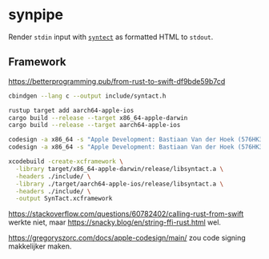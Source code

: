 # synpipe

Render `stdin` input with [`syntect`](https://github.com/trishume/syntect) as formatted HTML to `stdout`.

## Framework

https://betterprogramming.pub/from-rust-to-swift-df9bde59b7cd

```sh
cbindgen --lang c --output include/syntact.h

rustup target add aarch64-apple-ios
cargo build --release --target x86_64-apple-darwin
cargo build --release --target aarch64-apple-ios

codesign -a x86_64 -s "Apple Development: Bastiaan Van der Hoek (576HK37AL8)" -f target/x86_64-apple-darwin/release/libsyntact.a
codesign -a x86_64 -s "Apple Development: Bastiaan Van der Hoek (576HK37AL8)" -f target/aarch64-apple-ios/release/libsyntact.a

xcodebuild -create-xcframework \
  -library target/x86_64-apple-darwin/release/libsyntact.a \
  -headers ./include/ \
  -library ./target/aarch64-apple-ios/release/libsyntact.a \
  -headers ./include/ \
  -output SynTact.xcframework
```

https://stackoverflow.com/questions/60782402/calling-rust-from-swift werkte niet, maar https://snacky.blog/en/string-ffi-rust.html wel.

https://gregoryszorc.com/docs/apple-codesign/main/ zou code signing makkelijker maken.